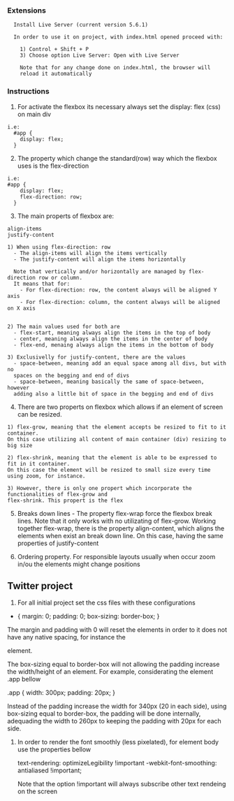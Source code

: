 ### Extensions

      Install Live Server (current version 5.6.1)

      In order to use it on project, with index.html opened proceed with:

        1) Control + Shift + P
        3) Choose option Live Server: Open with Live Server

        Note that for any change done on index.html, the browser will 
        reload it automatically

### Instructions

  1) For activate the flexbox its necessary always set the display: flex (css) on main div

    i.e: 
      #app {
        display: flex;
      }

  2) The property which change the standard(row) way which the flexbox uses is the flex-direction

    i.e: 
    #app {
        display: flex;
        flex-direction: row;
      }

  3) The main properts of flexbox are:

    align-items
    justify-content

    1) When using flex-direction: row
      - The align-items will align the items vertically
      - The justify-content will align the items horizontally

      Note that vertically and/or horizontally are managed by flex-direction row or column.
      It means that for:
        - For flex-direction: row, the content always will be aligned Y axis
        - For flex-direction: column, the content always will be aligned on X axis
    

    2) The main values used for both are
      - flex-start, meaning always align the items in the top of body
      - center, meaning always align the items in the center of body
      - flex-end, menaing always align the items in the bottom of body

    3) Exclusivelly for justify-content, there are the values
      - space-between, meaning add an equal space among all divs, but with no
      spaces on the begging and end of divs
      - space-between, meaning basically the same of space-between, however 
      adding also a little bit of space in the begging and end of divs

  4) There are two properts on flexbox which allows if an element of screen 
  can be resized.

    1) flex-grow, meaning that the element accepts be resized to fit to it container.
    On this case utilizing all content of main container (div) resizing to big size
    
    2) flex-shrink, meaning that the element is able to be expressed to fit in it container.
    On this case the element will be resized to small size every time using zoom, for instance.

    3) However, there is only one propert which incorporate the functionalities of flex-grow and 
    flex-shrink. This propert is the flex

  5) Breaks down lines - The property flex-wrap force the flexbox break lines.
  Note that it only works with no utilizating of flex-grow. Working together flex-wrap, there is
  the property  align-content, which aligns the elements when exist an break down line. 
  On this case, having the same properties of justify-content

  6) Ordering property. For responsible layouts usually when occur zoom in/ou the elements might change positions


## Twitter project

1) For all initial project set the css files with these configurations

* {
  margin: 0;
  padding: 0;
  box-sizing: border-box;
}

The margin and padding with 0 will reset the elements in order to it does not have any native spacing, for instance the <p> element.

The box-sizing equal to border-box will not allowing the padding increase the width/height of an element. For example, considerating the element .app bellow

  .app {
    width: 300px;
    padding: 20px;
  }

  Instead of the padding increase the width for 340px (20 in each side), using box-sizing equal to border-box, the padding will be done internally, adequading the width to 260px to keeping the padding with 20px for each side.

1) In order to render the font smoothly (less pixelated), for element body use the properties bellow

   text-rendering: optimizeLegibility !important 
   -webkit-font-smoothing: antialiased !important;

   Note that the option !important will always subscribe other text rendeing on the screen





  

